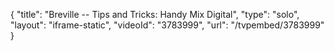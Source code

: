 {
    "title": "Breville -- Tips and Tricks: Handy Mix Digital",
    "type": "solo",
    "layout": "iframe-static",
    "videoId": "3783999",
    "url": "\/tvpembed\/3783999"
}